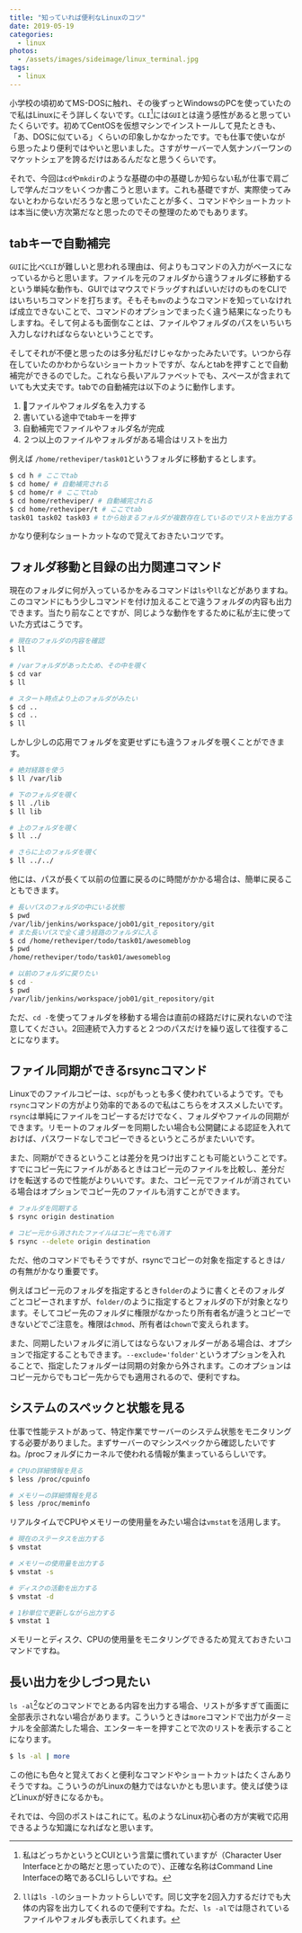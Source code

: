 ```yaml
---
title: "知っていれば便利なLinuxのコツ"
date: 2019-05-19
categories: 
  - linux
photos:
  - /assets/images/sideimage/linux_terminal.jpg
tags:
  - linux
---
```


小学校の頃初めてMS-DOSに触れ、その後ずっとWindowsのPCを使っていたので私はLinuxにそう詳しくないです。`CLI`[^1]には`GUI`とは違う感性があると思っていたくらいです。初めてCentOSを仮想マシンでインストールして見たときも、「あ、DOSに似ている」くらいの印象しかなかったです。でも仕事で使いながら思ったより便利ではやいと思いました。さすがサーバーで人気ナンバーワンのマケットシェアを誇るだけはあるんだなと思うくらいです。

それで、今回は`cd`や`mkdir`のような基礎の中の基礎しか知らない私が仕事で肩ごしで学んだコツをいくつか書こうと思います。これも基礎ですが、実際使ってみないとわからないだろうなと思っていたことが多く、コマンドやショートカットは本当に使い方次第だなと思ったのでその整理のためでもあります。

## tabキーで自動補完

`GUI`に比べ`CLI`が難しいと思われる理由は、何よりもコマンドの入力がベースになっているからと思います。ファイルを元のフォルダから違うフォルダに移動するという単純な動作も、GUIではマウスでドラッグすればいいだけのものをCLIではいちいちコマンドを打ちます。そもそも`mv`のようなコマンドを知っていなければ成立できないことで、コマンドのオプションでまったく違う結果になったりもしますね。そして何よるも面倒なことは、ファイルやフォルダのパスをいちいち入力しなければならないということです。

そしてそれが不便と思ったのは多分私だけじゃなかったみたいです。いつから存在していたのかわからないショートカットですが、なんとtabを押すことで自動補完ができるのでした。これなら長いアルファベットでも、スペースが含まれていても大丈夫です。tabでの自動補完は以下のように動作します。

1. ファイルやフォルダ名を入力する
2. 書いている途中でtabキーを押す
3. 自動補完でファイルやフォルダ名が完成
4. ２つ以上のファイルやフォルダがある場合はリストを出力

例えば `/home/retheviper/task01`というフォルダに移動するとします。

```bash
$ cd h # ここでtab
$ cd home/ # 自動補完される
$ cd home/r # ここでtab
$ cd home/retheviper/ # 自動補完される
$ cd home/retheviper/t # ここでtab
task01 task02 task03 # tから始まるフォルダが複数存在しているのでリストを出力する
```

かなり便利なショートカットなので覚えておきたいコツです。

## フォルダ移動と目録の出力関連コマンド

現在のフォルダに何が入っているかをみるコマンドは`ls`や`ll`などがありますね。このコマンドにもう少しコマンドを付け加えることで違うフォルダの内容も出力できます。当たり前なことですが、同じような動作をするために私が主に使っていた方式はこうです。

```bash
# 現在のフォルダの内容を確認
$ ll

# /varフォルダがあったため、その中を覗く
$ cd var
$ ll

# スタート時点より上のフォルダがみたい
$ cd ..
$ cd ..
$ ll
```

しかし少しの応用でフォルダを変更せずにも違うフォルダを覗くことができます。

```bash
# 絶対経路を使う
$ ll /var/lib

# 下のフォルダを覗く
$ ll ./lib
$ ll lib

# 上のフォルダを覗く
$ ll ../

# さらに上のフォルダを覗く
$ ll ../../
```

他には、パスが長くて以前の位置に戻るのに時間がかかる場合は、簡単に戻ることもできます。

```bash
# 長いパスのフォルダの中にいる状態
$ pwd
/var/lib/jenkins/workspace/job01/git_repository/git
# また長いパスで全く違う経路のフォルダに入る
$ cd /home/retheviper/todo/task01/awesomeblog
$ pwd
/home/retheviper/todo/task01/awesomeblog

# 以前のフォルダに戻りたい
$ cd -
$ pwd
/var/lib/jenkins/workspace/job01/git_repository/git
```

ただ、`cd -`を使ってフォルダを移動する場合は直前の経路だけに戻れないので注意してください。2回連続で入力すると２つのパスだけを繰り返して往復することになります。

## ファイル同期ができるrsyncコマンド

Linuxでのファイルコピーは、`scp`がもっとも多く使われているようです。でも`rsync`コマンドの方がより効率的であるので私はこちらをオススメしたいです。`rsync`は単純にファイルをコピーするだけでなく、フォルダやファイルの同期ができます。リモートのフォルダーを同期したい場合も公開鍵による認証を入れておけば、パスワードなしでコピーできるというところがまたいいです。

また、同期ができるということは差分を見つけ出すことも可能ということです。すでにコピー先にファイルがあるときはコピー元のファイルを比較し、差分だけを転送するので性能がよりいいです。また、コピー元でファイルが消されている場合はオプションでコピー先のファイルも消すことができます。

```bash
# フォルダを同期する
$ rsync origin destination

# コピー元から消されたファイルはコピー先でも消す
$ rsync --delete origin destination
```

ただ、他のコマンドでもそうですが、rsyncでコピーの対象を指定するときは`/`の有無がかなり重要です。

例えばコピー元のフォルダを指定するとき`folder`のように書くとそのフォルダごとコピーされますが、`folder/`のように指定するとフォルダの下が対象となります。そしてコピー先のフォルダに権限がなかったり所有者名が違うとコピーできないどでご注意を。権限は`chmod`、所有者は`chown`で変えられます。

また、同期したいフォルダに消してはならないフォルダーがある場合は、オプションで指定することもできます。`--exclude='folder'`というオプションを入れることで、指定したフォルダーは同期の対象から外されます。このオプションはコピー元からでもコピー先からでも適用されるので、便利ですね。

## システムのスペックと状態を見る

仕事で性能テストがあって、特定作業でサーバーのシステム状態をモニタリングする必要がありました。まずサーバーのマシンスペックから確認したいですね。/procフォルダにカーネルで使われる情報が集まっているらしいです。

```bash
# CPUの詳細情報を見る
$ less /proc/cpuinfo

# メモリーの詳細情報を見る
$ less /proc/meminfo
```

リアルタイムでCPUやメモリーの使用量をみたい場合は`vmstat`を活用します。

```bash
# 現在のステータスを出力する
$ vmstat

# メモリーの使用量を出力する
$ vmstat -s

# ディスクの活動を出力する
$ vmstat -d

# 1秒単位で更新しながら出力する
$ vmstat 1
```

メモリーとディスク、CPUの使用量をモニタリングできるため覚えておきたいコマンドですね。

## 長い出力を少しづつ見たい

`ls -al`[^2]などのコマンドでとある内容を出力する場合、リストが多すぎて画面に全部表示されない場合があります。こういうときは`more`コマンドで出力がターミナルを全部満たした場合、エンターキーを押すことで次のリストを表示することになります。

```bash
$ ls -al | more
```

この他にも色々と覚えておくと便利なコマンドやショートカットはたくさんありそうですね。こういうのがLinuxの魅力ではないかとも思います。使えば使うほどLinuxが好きになるかも。

それでは、今回のポストはこれにて。私のようなLinux初心者の方が実戦で応用できるような知識になればなと思います。

[^1]: 私はどっちかというとCUIという言葉に慣れていますが（Character User Interfaceとかの略だと思っていたので）、正確な名称はCommand Line Interfaceの略であるCLIらしいですね。

[^2]: `ll`は`ls -l`のショートカットらしいです。同じ文字を2回入力するだけでも大体の内容を出力してくれるので便利ですね。ただ、`ls -al`では隠されているファイルやフォルダも表示してくれます。